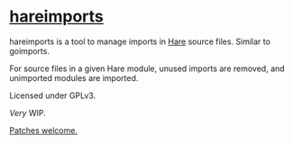 # [hareimports](https://sr.ht/~smlavine/hareimports)

hareimports is a tool to manage imports in [Hare](https://harelang.org)
source files. Similar to goimports.

For source files in a given Hare module, unused imports are removed, and
unimported modules are imported.

Licensed under GPLv3.

*Very* WIP.

[Patches welcome.](https://lists.sr.ht/~smlavine/hareimports-dev)
